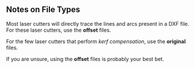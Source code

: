 ## Notes on File Types

Most laser cutters will directly trace the lines and arcs present in a DXF file. For these laser cutters, use the **offset** files.

For the few laser cutters that perform *kerf compensation*, use the **original** files.

If you are unsure, using the **offset** files is probably your best bet.